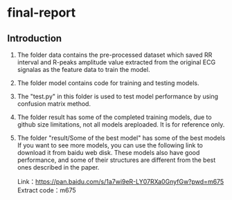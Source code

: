 # final-report
## Introduction
1. The folder data contains the pre-processed dataset which saved RR interval and R-peaks amplitude value extracted from the original ECG signalas as the feature data to train the model.
2. The folder model contains code for training and testing models.
3. The "test.py" in this folder is used to test model performance by using confusion matrix method.
4. The folder result has some of the completed training models, due to github size limitations, not all models areploaded. It is for reference only.
5. The folder "result/Some of the best model" has some of the best models
   If you want to see more models, you can use the following link to download it from baidu web disk. 
   These models also have good performance, and some of their structures are different from the best ones described in the paper.
   
   Link：https://pan.baidu.com/s/1a7wi9eR-LY07RXa0GnyfGw?pwd=m675 
   Extract code：m675 

